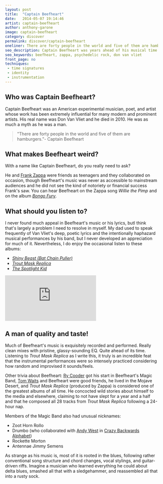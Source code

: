 ```yaml
---
layout: post
title:  "Captain Beefheart"
date:   2014-05-07 19:14:46
artist: captain-beefheart
author: anthony-garone
image: captain-beefheart
category: discover
permalink: discover/captain-beefheart
oneliner: There are forty people in the world and five of them are hamburgers.
seo_description: Captain Beefheart was years ahead of his musical time. People will probably talk about his music for years to come.
seo_keywords: beefheart, zappa, psychedelic rock, don van vliet
front_page: no
techniques:
 - time signatures
 - identity
 - instrumentation
---
```

## Who was Captain Beefheart?

Captain Beefheart was an American experimental musician, poet, and artist whose work has been extremely influential for many modern and prominent artists. His real name was Don Van Vliet and he died in 2010. He was as much a myth as he was a man.

<blockquote>"There are forty people in the world and five of them are hamburgers."- Captain Beefheart</blockquote>

## What makes Beefheart weird?

With a name like Captain Beefheart, do you really need to ask?

He and [Frank Zappa](/discover/frank-zappa) were friends as teenagers and they collaborated on occasion, though Beefheart's music was never as accessible to mainstream audiences and he did not see the kind of notoriety or financial success Frank's saw. You can hear Beefheart on the Zappa song *Willie the Pimp* and on the album *[Bongo Fury](https://en.wikipedia.org/wiki/Bongo_Fury)*.

## What should you listen to?

I never found much appeal in Beefheart's music or his lyrics, butI think that's largely a problem I need to resolve in myself. My dad used to speak frequently of Van Vliet's deep, poetic lyrics and the intentionally haphazard musical performances by his band, but I never developed an appreciation for much of it. Nevertheless, I do enjoy the occasional listen to these albums:

- *[Shiny Beast (Bat Chain Puller)](http://en.wikipedia.org/wiki/Shiny_Beast_(Bat_Chain_Puller))*
- *[Trout Mask Replica](http://en.wikipedia.org/wiki/Trout_Mask_Replica)*
- *[The Spotlight Kid](http://en.wikipedia.org/wiki/The_Spotlight_Kid)*

<div class="video-wrapper">
<iframe src="http://www.youtube.com/embed/LpHgG4jILa0" frameborder="0" allowfullscreen=""></iframe>
</div>

## A man of quality and taste!

Much of Beefheart's music is exquisitely recorded and performed. Really clean mixes with pristine, glassy-sounding EQ. Quite ahead of its time. Listening to *Trout Mask Replica* as I write this, it truly is an incredible feat that the instrumental performances were so intensely practiced considering how random and improvised it sounds/feels.

Other trivia about Beefheart: [Ry Cooder](https://en.wikipedia.org/wiki/Ry_Cooder) got his start in Beefheart's Magic Band, [Tom Waits](https://en.wikipedia.org/wiki/Tom_Waits) and Beefheart were good friends, he lived in the Mojave Desert, and *Trout Mask Replica* (produced by Zappa) is considered one of the greatest albums of all time. He concocted wild stories about himself to the media and elsewhere, claiming to not have slept for a year and a half and that he composed all 28 tracks from *Trout Mask Replica* following a 24-hour nap.

Members of the Magic Band also had unusual nicknames:

- Zoot Horn Rollo
- Drumbo (who collaborated with [Andy West](/discover/andy-west) in [Crazy Backwards Alphabet](https://en.wikipedia.org/wiki/Crazy_Backwards_Alphabet))
- Rockette Morton
- Antennae Jimmy Semens

As strange as his music is, most of it is rooted in the blues, following rather conventional song structure and chord changes, vocal stylings, and guitar-driven riffs. Imagine a musician who learned everything he could about delta blues, smashed all that with a sledgehammer, and reassembled all that into a rusty sock.
